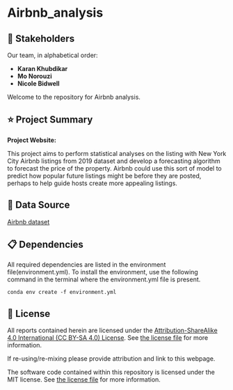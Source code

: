 # Airbnb_analysis


## 🌟 Stakeholders

Our team, in alphabetical order:

- **Karan Khubdikar**
- **Mo Norouzi**
- **Nicole Bidwell**
    
Welcome to the repository for Airbnb analysis.
## ⭐️ Project Summary

**Project Website:** 

This project aims to perform statistical analyses on the listing with New York City Airbnb listings from 2019 dataset and develop a forecasting algorithm to forecast the price of the property. Airbnb could use this sort of model to predict how popular future listings might be before they are posted, perhaps to help guide hosts create more appealing listings. 

## 📘 Data Source

[Airbnb dataset](https://www.kaggle.com/datasets/dgomonov/new-york-city-airbnb-open-data)

## 📋 Dependencies

All required dependencies are listed in the environment file(environment.yml). To install the environment, use the following command in the terminal where the environment.yml file is present.
```
conda env create -f environment.yml
```

## 📖 License

All reports contained herein are licensed under the [Attribution-ShareAlike 4.0 International (CC BY-SA 4.0) License](https://creativecommons.org/licenses/by-sa/4.0/).
 See [the license file](LICENSE.md) for more information.

If re-using/re-mixing please provide attribution and link to this webpage.

The software code contained within this repository is licensed under the
MIT license. See [the license file](LICENSE.md) for more information.
